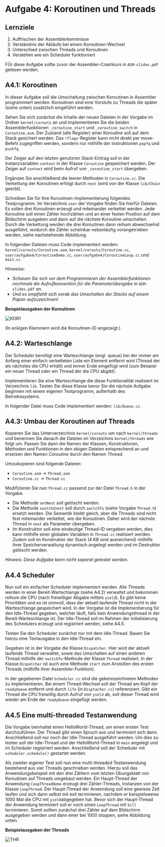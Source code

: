 # Aufgabe 4: Koroutinen und Threads

## Lernziele
1. Auffrischen der Assemblerkenntnisse
2. Verständnis der Abläufe bei einem Koroutinen-Wechsel
3. Unterschied zwischen Threads und Koroutinen
3. Verstehen wie ein Scheduler funktioniert

FÜr diese Aufgabe sollte zuvor der Assembler-Crashkurs in `ASM-slides.pdf` gelesen werden. 

## A4.1: Koroutinen
In dieser Aufgabe soll die Umschaltung zwischen Koroutinen in Assembler programmiert werden. Koroutinen sind eine Vorstufe zu Threads die später (siehe unten) zusätzlich eingeführt werden. 

Sehen Sie sich zunächst die Inhalte der neuen Dateien in der Vorgabe im Ordner `kernel/corouts` an und implementieren Sie die beiden Assemblerfunktionen `_coroutine_start` und `_coroutine_switch` in `Coroutine.asm`. Der Zustand (alle Register) einer Koroutine soll auf dem Stack gesichert werden. Das `rflags`-Register kann nicht direkt per move-Befehl zugegriffen werden, sondern nur mithilfe der Instruktionen `popfq` und `pushfq`. 

Der Zeiger auf den letzten genutzren Stack-Eintrag soll in der Instanzvariablen `context` in der Klasse `Coroutine` gespeichert werden. Der Zeiger auf `context` wird beim Aufruf von `_coroutine_start` übergeben.

Ergänzen Sie anschließend die leeren Methoden in `Coroutine.cc`. Die Verkettung der Koroutinen erfolgt durch `next` (wird von der Klasse `lib/Chain` geerbt).

Schreiben Sie für Ihre Koroutinen-Implementierung folgendes Testprogramm. Im Verzeichnis
`user` der Vorgabe finden Sie hierfür Dateien. Es sollen drei Koroutinen erzeugt und miteinander
verkettet werden. Jede Koroutine soll einen Zähler hochzählen und an einer festen Position auf dem Bildschirm ausgeben und dann auf die nächste Koroutine umschalten. Durch die Verkettung werden die drei Koroutinen dann reihum abwechselnd ausgeführt, wodurch die Zähler scheinbar nebenläufig vorangetrieben werden, siehe nachstehende Abbildung.

In folgenden Dateien muss Code implementiert werden: `kernel/corouts/Coroutine.asm`, `kernel/corouts/Coroutine.cc`, `user/aufgabe4/CoroutineDemo.cc`, `user/aufgabe4/CoroutineLoop.cc` und `main.cc`

*Hinweise:* 
- *Schauen Sie sich vor dem Programmieren der Assemblerfunktionen nochmals die Aufrufkonvention für die Parameterübergabe in* `ASM-slides.pdf` *an.* 
- *Und es empfiehlt sich vorab das Umschalten der Stacks auf einem Papier aufzuzeichnen!*


**Beispielausgaben der Koroutinen**

![KOR1](https://github.com/hhu-bsinfo/hhuTOSc/blob/aufgabe-4/img/corouts.jpg)

(In eckigen Klammern wird die Koroutinen-ID angezeigt.)


## A4.2: Warteschlange
Der Scheduler benötigt eine Warteschlange (engl. queue) bei der immer am Anfang einer einfach verketteten Liste ein Element entfernt wird (Thread der als nächstes die CPU erhält) und immer Ende eingefügt wird (zum Beispiel ein neuer Thread oder ein Thread der die CPU abgibt).

Implementieren Sie eine Warteschlange die diese Funktionalität realisiert im Verzeichnis `lib`. Testen Sie diese Klasse bevor Sie die nächste Aufgabe beginnen mit einem eigenen Testprogramm, außerhalb des Betriebssystems.

In folgender Datei muss Code implementiert werden: `lib/Queue.cc`.


## A4.3: Umbau der Koroutinen auf Threads
Kopieren Sie das Unterverzeichnis `kernel/corouts` um nach `kernel/threads` und benennen Sie danach die Dateien im Verzeichnis `kernel/threads` wie folgt um. Passen Sie dann die Namen der Klassen, Konstruktoren, Methoden und Funktionen in den obigen Dateien entsprechend an und ersetzen den Namen *Coroutine* durch den Namen *Thread*.

Umzukopieren sind folgende Dateien:
- `Coroutine.asm` -> `Thread.asm` 
- `Coroutine.cc`  -> `Thread.cc`

Modifizieren Sie nun `Thread.cc` passend zur der Datei `Thread.h` in der Vorgabe. 
- Die Methode `setNext` soll gelöscht werden.
- Die Methode `switch2next` soll durch `switchTo` (siehe Vorgabe `Thread.h`) ersetzt werden. Die Semantik bleibt gleich, aber die Threads sind nicht fest miteinander verkettet, wie die Koroutinen. Daher wird der nächste Thread in `next` als Parameter übergeben.
- Im Konstruktor soll eine eindeutige Thread-ID vergeben werden, dies kann mithilfe einer globalen Variablen in `Thread.cc` realisiert werden. Zudem soll im Konstruktor der Stack (4 KB sind ausreichend) mithilfe ihrer Speicherverwaltung dynamisch angelegt werden und im Destruktor gelöscht werden.

*Hinweis: Diese Aufgabe kann nicht separat getestet werden.*


## A4.4 Scheduler
Nun soll ein einfacher Scheduler implementiert werden. Alle Threads werden in einer Bereit-Wartschlange (siehe A4.2) verwaltet und bekommen reihum die CPU (nach freiwilliger Abgabe mittels `yield`). Es gibt keine Prioritäten und es ist sinnvoll, dass der aktuell laufende Thread nicht in der Warteschlange gespeichert wird. In der Vorgabe ist die Implementierung für den Idle-Thread gegeben, welcher läuft, falls kein Anwendungsthread in der Bereit-Warteschlange ist. Der Idle-Thread soll im Rahmen der Initialisierung des Schedulers erzeugt und registriert werden, siehe A4.5. 

Testen Sie den Scheduler zunächst nur mit dem Idle-Thread. Bauen Sie hierzu eine Textausgabe in den Idle-Thread ein.

Gegeben ist in der Vorgabe die Klasse `Dispatcher`. Hier wird der aktuell laufende Thread verwaltet, sowie das Umschalten auf einen anderen Thread mithilfe der `switchTo`-Methode der Klasse `Thread` realisiert. In der Klasse `Dispatcher` ist auch eine Methode `start` zum Anstoßen des ersten Threads (mithilfe ihrer Assembler-Funktion).

In der gegebenen Datei `Scheduler.cc` sind die gekennzeichneten Methoden zu implementieren. Bei
einem Thread-Wechsel soll der Thread am Kopf der `readyQueue` entfernt und durch `life` (in
`Disptacher.cc`) referenziert. Gibt ein Thread die CPU freiwillig durch Aufruf von `yield` ab, soll dieser Thread wird wieder am Ende der `readyQueue` eingefügt werden.


## A4.5 Eine multi-threaded Testanwendung
Die Vorgabe beinhaltet einen HelloWorld-Thread, um einen ersten Test durchzuführen. Der Thread gibt einen Spruch aus und terminiert sich dann. Anschließend soll nur noch der Idle-Thread ausgeführt werden. Um dies zu testen soll der Idle-Thread und der HelloWorld-Thread in `main` angelegt und im Scheduler registriert werden. Anschließend soll der Scheduler mit `scheduler.schedule()` gestartet werden.

Als zweiter eigener Test soll nun eine multi-threaded Testanwendung bestehend aus vier Threads geschrieben werden. Hierzu soll das Anwendungsbeispiel mit den drei Zählern vom letzten Übungsblatt von Koroutinen auf Threads umgebaut werden. Ein Haupt-Thread der Anwendung `CoopThreadDemo` erzeugt drei Zähler-Threads, Instanzen von der Klasse `LoopThread`. Der Haupt-Thread der Anwendung soll eine gewisse Zeit laufen und sich dann selbst mit exit terminieren, nachdem er beispielsweise 1000 Mal die CPU mit `yield`abgegeben hat. Bevor sich der Haupt-Thread der Anwendung terminiert soll er noch einen `LoopThread` mit `kill` terminieren. Somit sollten zunächst drei Zähler auf dem Bildschirm ausgegeben werden und dann einer bei 1000 stoppen, siehe Abbildung unten.

**Beispielausgaben der Threads**

![THR](https://github.com/hhu-bsinfo/hhuTOSc/blob/aufgabe-4/img/threads.jpg)
